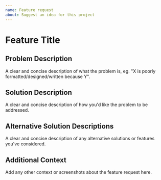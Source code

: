 ```yaml
---
name: Feature request
about: Suggest an idea for this project
---
```


# Feature Title

## Problem Description

A clear and concise description of what the problem is, eg. "X is poorly formatted/designed/written because Y".

## Solution Description

A clear and concise description of how you'd like the problem to be addressed.

## Alternative Solution Descriptions

A clear and concise description of any alternative solutions or features you've considered.

## Additional Context

Add any other context or screenshots about the feature request here.
